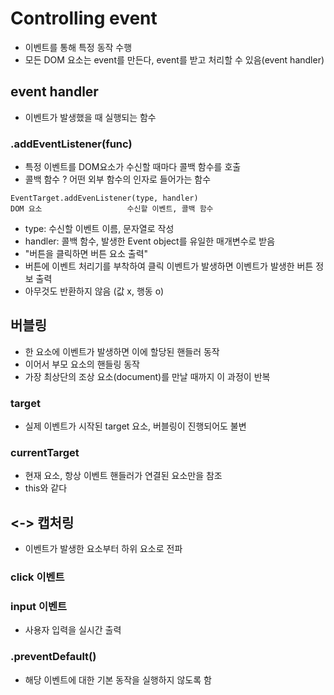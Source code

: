 # Controlling event
- 이벤트를 통해 특정 동작 수행 
- 모든 DOM 요소는 event를 만든다, event를 받고 처리할 수 있음(event handler)
## event handler
- 이벤트가 발생했을 때 실행되는 함수
### .addEventListener(func)
- 특정 이벤트를 DOM요소가 수신할 때마다 콜백 함수를 호출
- 콜백 함수 ? 어떤 외부 함수의 인자로 들어가는 함수
```
EventTarget.addEvenListener(type, handler)
DOM 요소                   수신할 이벤트, 콜백 함수
```
- type: 수신할 이벤트 이름, 문자열로 작성
- handler: 콜백 함수, 발생한 Event object를 유일한 매개변수로 받음
- "버튼을 클릭하면 버튼 요소 출력"
- 버튼에 이벤트 처리기를 부착하여 클릭 이벤트가 발생하면 이벤트가 발생한 버튼 정보 출력
- 아무것도 반환하지 않음 (값 x, 행동 o)

## 버블링
- 한 요소에 이벤트가 발생하면 이에 할당된 핸들러 동작
- 이어서 부모 요소의 핸들링 동작 
- 가장 최상단의 조상 요소(document)를 만날 때까지 이 과정이 반복
### target 
- 실제 이벤트가 시작된 target 요소, 버블링이 진행되어도 불변
### currentTarget
- 현재 요소, 항상 이벤트 핸들러가 연결된 요소만을 참조
- this와 같다

## <-> 캡처링
- 이벤트가 발생한 요소부터 하위 요소로 전파

### click 이벤트
### input 이벤트
- 사용자 입력을 실시간 출력


### .preventDefault()
- 해당 이벤트에 대한 기본 동작을 실행하지 않도록 함
